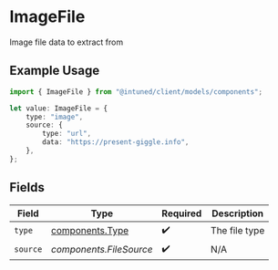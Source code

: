 # ImageFile

Image file data to extract from

## Example Usage

```typescript
import { ImageFile } from "@intuned/client/models/components";

let value: ImageFile = {
    type: "image",
    source: {
        type: "url",
        data: "https://present-giggle.info",
    },
};
```

## Fields

| Field                                              | Type                                               | Required                                           | Description                                        |
| -------------------------------------------------- | -------------------------------------------------- | -------------------------------------------------- | -------------------------------------------------- |
| `type`                                             | [components.Type](../../models/components/type.md) | :heavy_check_mark:                                 | The file type                                      |
| `source`                                           | *components.FileSource*                            | :heavy_check_mark:                                 | N/A                                                |
